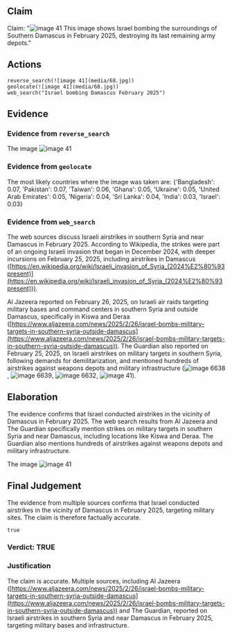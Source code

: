 ## Claim
Claim: "![image 41](media/68.jpg) This image shows Israel bombing the surroundings of Southern Damascus in February 2025, destroying its last remaining army depots."

## Actions
```
reverse_search(![image 41](media/68.jpg))
geolocate(![image 41](media/68.jpg))
web_search("Israel bombing Damascus February 2025")
```

## Evidence
### Evidence from `reverse_search`
The image ![image 41](media/68.jpg)

### Evidence from `geolocate`
The most likely countries where the image was taken are: {'Bangladesh': 0.07, 'Pakistan': 0.07, 'Taiwan': 0.06, 'Ghana': 0.05, 'Ukraine': 0.05, 'United Arab Emirates': 0.05, 'Nigeria': 0.04, 'Sri Lanka': 0.04, 'India': 0.03, 'Israel': 0.03}

### Evidence from `web_search`
The web sources discuss Israeli airstrikes in southern Syria and near Damascus in February 2025. According to Wikipedia, the strikes were part of an ongoing Israeli invasion that began in December 2024, with deeper incursions on February 25, 2025, including airstrikes in Damascus ([https://en.wikipedia.org/wiki/Israeli_invasion_of_Syria_(2024%E2%80%93present)](https://en.wikipedia.org/wiki/Israeli_invasion_of_Syria_(2024%E2%80%93present))).

Al Jazeera reported on February 26, 2025, on Israeli air raids targeting military bases and command centers in southern Syria and outside Damascus, specifically in Kiswa and Deraa ([https://www.aljazeera.com/news/2025/2/26/israel-bombs-military-targets-in-southern-syria-outside-damascus](https://www.aljazeera.com/news/2025/2/26/israel-bombs-military-targets-in-southern-syria-outside-damascus)). The Guardian also reported on February 25, 2025, on Israeli airstrikes on military targets in southern Syria, following demands for demilitarization, and mentioned hundreds of airstrikes against weapons depots and military infrastructure (![image 6638](media/2025-08-29_20-01-1756497676-613184.jpg), ![image 6639](media/2025-08-29_20-01-1756497677-014883.jpg), ![image 6632](media/2025-08-29_20-01-1756497672-769736.jpg), ![image 41](media/68.jpg)).


## Elaboration
The evidence confirms that Israel conducted airstrikes in the vicinity of Damascus in February 2025. The web search results from Al Jazeera and The Guardian specifically mention strikes on military targets in southern Syria and near Damascus, including locations like Kiswa and Deraa. The Guardian also mentions hundreds of airstrikes against weapons depots and military infrastructure.

The image ![image 41](media/68.jpg)

## Final Judgement
The evidence from multiple sources confirms that Israel conducted airstrikes in the vicinity of Damascus in February 2025, targeting military sites. The claim is therefore factually accurate.

`true`


### Verdict: TRUE

### Justification
The claim is accurate. Multiple sources, including Al Jazeera ([https://www.aljazeera.com/news/2025/2/26/israel-bombs-military-targets-in-southern-syria-outside-damascus](https://www.aljazeera.com/news/2025/2/26/israel-bombs-military-targets-in-southern-syria-outside-damascus)) and The Guardian, reported on Israeli airstrikes in southern Syria and near Damascus in February 2025, targeting military bases and infrastructure.
